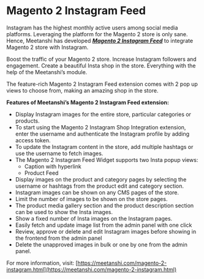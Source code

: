 # Magento 2 Instagram Feed

Instagram has the highest monthly active users among social media platforms. Leveraging the platform for the Magento 2 store is only sane. Hence, Meetanshi has developed [***Magento 2 Instagram Feed***](https://meetanshi.com/magento-2-instagram.html) to integrate Magento 2 store with Instagram.

Boost the traffic of your Magento 2 store. Increase Instagram followers and engagement. Create a beautiful Insta shop in the store. Everything with the help of the Meetanshi’s module.

The feature-rich Magento 2 Instagram Feed extension comes with 2 pop up views to choose from, making an amazing shop in the store.

**Features of Meetanshi’s Magento 2 Instagram Feed extension:**

* Display Instagram images for the entire store, particular categories or products.
* To start using the Magento 2 Instagram Shop Integration extension, enter the username and authenticate the Instagram profile by adding access token.
* To update the Instagram content in the store, add multiple hashtags or use the username to fetch images.
* The Magento 2 Instagram Feed Widget supports two Insta popup views:
	* Caption with hyperlink
	* Product Feed
* Display images on the product and category pages by selecting the username or hashtags from the product edit and category section.
* Instagram images can be shown on any CMS pages of the store.
* Limit the number of images to be shown on the store pages.
* The product media gallery section and the product description section can be used to show the Insta images.
* Show a fixed number of Insta images on the Instagram pages.
* Easily fetch and update image list from the admin panel with one click
* Review, approve or delete and edit Instagram images before showing in the frontend from the admin panel
* Delete the unapproved images in bulk or one by one from the admin panel.

For more information, visit: [https://meetanshi.com/magento-2-instagram.html](https://meetanshi.com/magento-2-instagram.html)
